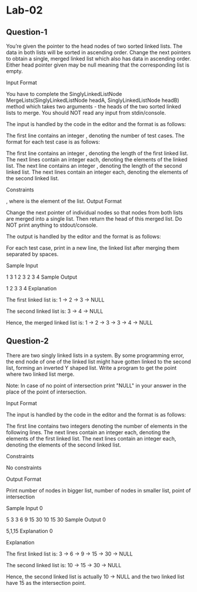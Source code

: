 # Lab-02

## Question-1
You’re given the pointer to the head nodes of two sorted linked lists. The data in both lists will be sorted in ascending order. Change the next pointers to obtain a single, merged linked list which also has data in ascending order. Either head pointer given may be null meaning that the corresponding list is empty.

Input Format

You have to complete the SinglyLinkedListNode MergeLists(SinglyLinkedListNode headA, SinglyLinkedListNode headB) method which takes two arguments - the heads of the two sorted linked lists to merge. You should NOT read any input from stdin/console.

The input is handled by the code in the editor and the format is as follows:

The first line contains an integer , denoting the number of test cases. 
The format for each test case is as follows:

The first line contains an integer , denoting the length of the first linked list. 
The next  lines contain an integer each, denoting the elements of the linked list. 
The next line contains an integer , denoting the length of the second linked list. 
The next  lines contain an integer each, denoting the elements of the second linked list.

Constraints

, where  is the  element of the list.
Output Format

Change the next pointer of individual nodes so that nodes from both lists are merged into a single list. Then return the head of this merged list. Do NOT print anything to stdout/console.

The output is handled by the editor and the format is as follows:

For each test case, print in a new line, the linked list after merging them separated by spaces.

Sample Input

1
3
1
2
3
2
3
4
Sample Output

1 2 3 3 4 
Explanation

The first linked list is: 1 -> 2 -> 3 -> NULL

The second linked list is: 3 -> 4 -> NULL

Hence, the merged linked list is: 1 -> 2 -> 3 -> 3 -> 4 -> NULL

## Question-2
There are two singly linked lists in a system. By some programming error, the end node of one of the linked list might have gotten linked to the second list, forming an inverted Y shaped list. Write a program to get the point where two linked list merge.

Note: In case of no point of intersection print "NULL" in your answer in the place of the point of intersection.

Input Format

The input is handled by the code in the editor and the format is as follows:

The first line contains two integers denoting the number of elements in the following lines. The next lines contain an integer each, denoting the elements of the first linked list. The next lines contain an integer each, denoting the elements of the second linked list.

Constraints

No constraints

Output Format

Print number of nodes in bigger list, number of nodes in smaller list, point of intersection

Sample Input 0

5 3
3 6 9 15 30
10 15 30
Sample Output 0

5,1,15
Explanation 0

Explanation

The first linked list is: 3 -> 6 -> 9 -> 15 -> 30 -> NULL

The second linked list is: 10 -> 15 -> 30 -> NULL

Hence, the second linked list is actually 10 -> NULL and the two linked list have 15 as the intersection point.
